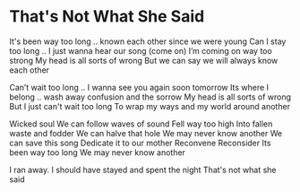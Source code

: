 # That's Not What She Said

It's been way too long .. known each other since we were young
Can I stay too long .. I just wanna hear our song (come on)
I’m coming on way too strong
My head is all sorts of wrong
But we can say we will always know each other

Can’t wait too long .. I wanna see you again soon tomorrow
Its where I belong  .. wash away confusion and the sorrow
My head is all sorts of wrong
But I just can't wait too long
To wrap my ways and my world around another

Wicked soul
We can follow waves of sound
Fell way too high
Into fallen waste and fodder 
We can halve that hole
We may never know another
We can save this song
Dedicate it to our mother
Reconvene
Reconsider
Its been way too long
We may never know another

I ran away. I should have stayed and spent the night
That's not what she said

